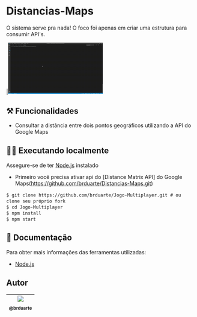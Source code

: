 # Distancias-Maps

O sistema serve pra nada! O foco foi apenas em criar uma estrutura para consumir API's.

|<img width="50%" src="https://github.com/brduarte/Distancias-Maps/blob/master/img.gif">

## ⚒️ Funcionalidades
  
  - Consultar a distância entre dois pontos geográficos utilizando a API do Google Maps

## 👨‍💻 Executando localmente 

Assegure-se de ter [Node.js](http://nodejs.org/) instalado

- Primeiro você precisa ativar api do [Distance Matrix API] do Google Maps(https://github.com/brduarte/Distancias-Maps.git)

```shell script
$ git clone https://github.com/brduarte/Jogo-Multiplayer.git # ou clone seu próprio fork
$ cd Jogo-Multiplayer
$ npm install
$ npm start
```

## 📝 Documentação 

Para obter mais informações das ferramentas utilizadas:

- [Node.js](https://nodejs.org/en/docs/)

## Autor

| [<img width="125px" src="https://avatars2.githubusercontent.com/u/29002558?v=4"><br><sub>@brduarte</sub>](https://github.com/brduarte)|
| :---: |
